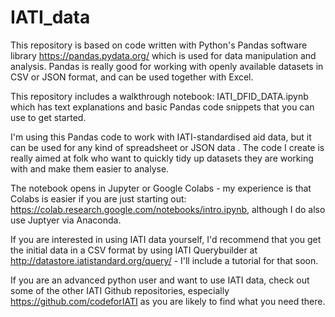# IATI_data
This repository is based on code written with Python's Pandas software library https://pandas.pydata.org/ which is used for data manipulation and analysis. Pandas is really good for working with openly available datasets in CSV or JSON format, and can be used together with Excel. 

This repository includes a walkthrough notebook: IATI_DFID_DATA.ipynb which has text explanations and basic Pandas code snippets that you can use to get started.

I'm using this Pandas code to work with IATI-standardised aid data, but it can be used for any kind of spreadsheet or JSON data . The code I create is really aimed at folk who want to quickly tidy up datasets they are working with and make them easier to analyse. 

The notebook opens in Jupyter or Google Colabs - my experience is that Colabs is easier if you are just starting out: https://colab.research.google.com/notebooks/intro.ipynb, although I do also use Juptyer via Anaconda.

If you are interested in using IATI data yourself, I'd recommend that you get the initial data in a CSV format by using IATI Querybuilder at http://datastore.iatistandard.org/query/ - I'll include a tutorial for that soon.

If you are an advanced python user and want to use IATI data, check out some of the other IATI Github repositories, especially https://github.com/codeforIATI as you are likely to find what you need there.


